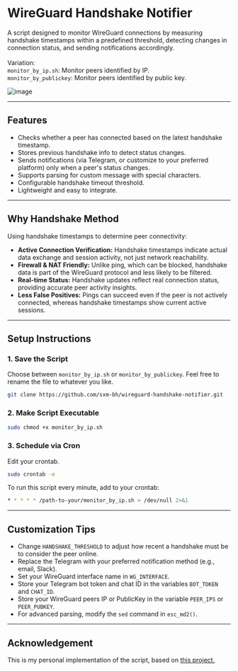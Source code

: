 # WireGuard Handshake Notifier

A script designed to monitor WireGuard connections by measuring handshake timestamps within a predefined threshold, detecting changes in connection status, and sending notifications accordingly.</br></br>
Variation:</br>
`monitor_by_ip.sh`: Monitor peers identified by IP.</br>
`monitor_by_publickey`: Monitor peers identified by public key.

![image](https://github.com/user-attachments/assets/bbed1710-99fd-4240-8f17-771eecc11890)

---

## Features

- Checks whether a peer has connected based on the latest handshake timestamp.
- Stores previous handshake info to detect status changes.
- Sends notifications (via Telegram, or customize to your preferred platform) only when a peer's status changes.
- Supports parsing for custom message with special characters.
- Configurable handshake timeout threshold.
- Lightweight and easy to integrate.

---

## Why Handshake Method

Using handshake timestamps to determine peer connectivity:

- **Active Connection Verification:** Handshake timestamps indicate actual data exchange and session activity, not just network reachability.
- **Firewall & NAT Friendly:** Unlike ping, which can be blocked, handshake data is part of the WireGuard protocol and less likely to be filtered.
- **Real-time Status:** Handshake updates reflect real connection status, providing accurate peer activity insights.
- **Less False Positives:** Pings can succeed even if the peer is not actively connected, whereas handshake timestamps show current active sessions.

---

## Setup Instructions

### 1. Save the Script

Choose between `monitor_by_ip.sh` or `monitor_by_publickey`. Feel free to rename the file to whatever you like.

```bash
git clone https://github.com/sxm-bh/wireguard-handshake-notifier.git
```

### 2. Make Script Executable

```bash
sudo chmod +x monitor_by_ip.sh
```

### 3. Schedule via Cron

Edit your crontab.

```bash
sudo crontab -e
```

To run this script every minute, add to your crontab:

```bash
* * * * * /path-to-your/monitor_by_ip.sh > /dev/null 2>&1
```
---

## Customization Tips

- Change `HANDSHAKE_THRESHOLD` to adjust how recent a handshake must be to consider the peer online.
- Replace the Telegram with your preferred notification method (e.g., email, Slack).
- Set your WireGuard interface name in `WG_INTERFACE`.
- Store your Telegram bot token and chat ID in the variables `BOT_TOKEN` and `CHAT_ID`.
- Store your WireGuard peers IP or PublicKey in the variable `PEER_IPS` or `PEER_PUBKEY`.
- For advanced parsing, modify the `sed` command in `esc_md2()`.

---

## Acknowledgement

This is my personal implementation of the script, based on [this project.](https://github.com/alfiosalanitri/wireguard-client-connection-notification)
